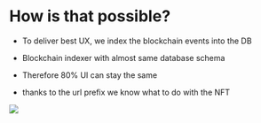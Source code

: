 # How is that possible?

<div grid="~ cols-2 gap-2" m="t-2">


<div>

- To deliver best UX, we index the blockchain events into the DB

- Blockchain indexer with almost same database schema

- Therefore 80% UI can stay the same

- thanks to the url prefix we know what to do with the NFT

</div>
<div>
  <img border="rounded" src="/ku.png">
</div>
</div>